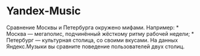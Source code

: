 # Yandex-Music
Сравнение Москвы и Петербурга окружено мифами. Например:  * Москва — мегаполис, подчинённый жёсткому ритму рабочей недели;  * Петербург — культурная столица, со своими вкусами.  На данных Яндекс.Музыки вы сравните поведение пользователей двух столиц.

